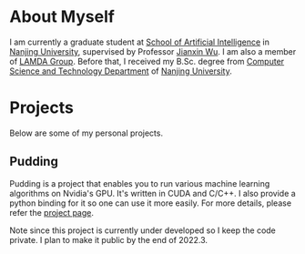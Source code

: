 # About Myself

I am currently a graduate student at [School of Artificial Intelligence](https://ai.nju.edu.cn) in [Nanjing University](https://www.nju.edu.cn), supervised by Professor [Jianxin Wu](https://cs.nju.edu.cn/wujx/). I am also a member of [LAMDA Group](https://www.lamda.nju.edu.cn/CH.MainPage.ashx). Before that, I received my B.Sc. degree from [Computer Science and Technology Department](https://cs.nju.edu.cn) of [Nanjing University](https://www.nju.edu.cn).

# Projects

Below are some of my personal projects.

## Pudding

Pudding is a project that enables you to run various machine learning algorithms on Nvidia's GPU. It's written in CUDA and C/C++. I also provide a python binding for it so one can use it more easily. For more details, please refer the [project page](https://duconnor.github.io/Pudding/).

Note since this project is currently under developed so I keep the code private. I plan to make it public by the end of 2022.3.